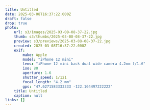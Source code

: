 ```yaml
---
title: Untitled
date: 2025-03-08T16:37:22.000Z
draft: false
drop: true
photo:
    url: s3/images/2025-03-08-08-37-22.jpg
    thumb: s3/thumbs/2025-03-08-08-37-22.jpg
    preview: s3/previews/2025-03-08-08-37-22.jpg
    created: 2025-03-08T16:37:22.000Z
    exif:
        make: Apple
        model: "iPhone 12 mini"
        lens: "iPhone 12 mini back dual wide camera 4.2mm f/1.6"
        iso: 80
        aperture: 1.6
        shutter_speed: 1/121
        focal_length: "4.2 mm"
        gps: "47.6271583333333 -122.164497222222"
    title: Untitled
    caption: null
links: []
---
```

